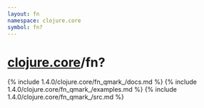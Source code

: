 ```yaml
---
layout: fn
namespace: clojure.core
symbol: fn?
---
```


# [clojure.core](../)/fn?

{% include 1.4.0/clojure.core/fn_qmark_/docs.md %}
{% include 1.4.0/clojure.core/fn_qmark_/examples.md %}
{% include 1.4.0/clojure.core/fn_qmark_/src.md %}


